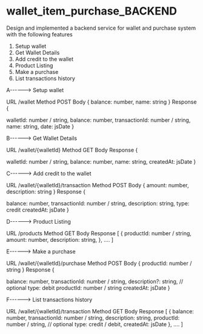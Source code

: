 # wallet_item_purchase_BACKEND


Design and implemented a backend service for wallet and purchase system with the
following features
1. Setup wallet
2. Get Wallet Details
3. Add credit to the wallet
4. Product Listing
5. Make a purchase
6. List transactions history

A------> Setup wallet

URL /wallet
Method POST
Body { balance: number, name: string }
Response {

walletId: number / string,
balance: number,
transactionId: number / string,
name: string,
date: jsDate
}



B------> Get Wallet Details

URL /wallet/{walletId}
Method GET
Body
Response {

walletId: number / string,
balance: number,
name: string,
createdAt: jsDate
}



C------> Add credit to the wallet

URL /wallet/{walletId}/transaction
Method POST
Body { amount: number, description: string }
Response {

balance: number,
transactionId: number / string,
description: string,
type: credit
createdAt: jsDate
}



D------> Product Listing

URL /products
Method GET
Body
Response [
{
productId: number / string,
amount: number,
description: string,
},
....
]



E------> Make a purchase

URL /wallet/{walletId}/purchase
Method POST
Body { productId: number / string }
Response {

balance: number,
transactionId: number / string,
description?: string, // optional
type: debit
productId: number / string
createdAt: jsDate
}




F------> List transactions history

URL /wallet/{walletId}/transaction
Method GET
Body
Response [
{
balance: number,
transactionId: number / string,
description: string,
productId: number / string, // optional
type: credit / debit,
createdAt: jsDate
},
....
]

